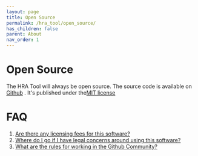 ```yaml
---
layout: page
title: Open Source
permalink: /hra_tool/open_source/
has_children: false
parent: About
nav_order: 1
---
```



# Open Source

The HRA Tool will always be open source.  The source code is available on [Github](https://github.com/ideacrew/hra_calculator/) .  It's published under the[MIT license](https://github.com/ideacrew/hra_calculator/tree/master/LICENSE.txt)

# FAQ

1. [Are there any licensing fees for this software?](https://github.com/ideacrew/hra_calculator/blob/master/LICENSE) 
2. [Where do I go if I have legal concerns around using this software?](https://opensource.guide/legal/)
3. [What are the rules for working in the Github Community?](https://help.github.com/en/articles/github-community-guidelines)


